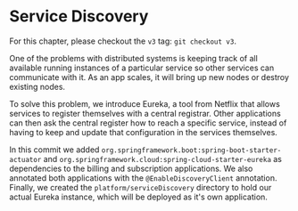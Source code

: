 # Service Discovery

For this chapter, please checkout the `v3` tag: `git checkout v3`.

One of the problems with distributed systems is keeping track of all available running instances of a particular service so other services can communicate with it. As an app scales, it will bring up new nodes or destroy existing nodes.

To solve this problem, we introduce Eureka, a tool from Netflix that allows services to register themselves with a central registrar. Other applications can then ask the central register how to reach a specific service, instead of having to keep and update that configuration in the services themselves.

In this commit we added `org.springframework.boot:spring-boot-starter-actuator` and `org.springframework.cloud:spring-cloud-starter-eureka` as dependencies to the billing and subscription applications. We also annotated both applications with the `@EnableDiscoveryClient` annotation. Finally, we created the `platform/serviceDiscovery` directory to hold our actual Eureka instance, which will be deployed as it's own application.